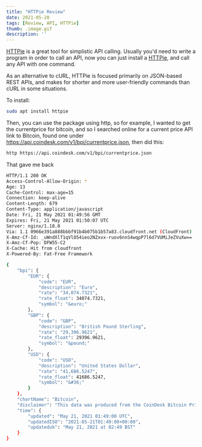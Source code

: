 ```yaml
---
title: "HTTPie Review"
date: 2021-05-20
tags: [Review, API, HTTPie]
thumb: .image.gif
description: ''
---
```


[HTTPie](https://httpie.io/) is a great tool for simplistic API calling. Usually you'd need to write a program in order to call an API, now you can just install a [HTTPie](https://httpie.io/), and call any API with one command.

As an alternative to cURL, HTTPie is focused primarily on JSON-based REST APIs, and makes for shorter and more user-friendly commands than cURL in some situations.

To install:

```bash
sudo apt install httpie
```

Then, you can use the package using http, so for example, I wanted to get the currentprice for bitcoin, and so I searched online for a current price API link to Bitcoin, found one under https://api.coindesk.com/v1/bpi/currentprice.json, then did this:

```bash
http https://api.coindesk.com/v1/bpi/currentprice.json
```

That gave me back

```bash
HTTP/1.1 200 OK
Access-Control-Allow-Origin: *
Age: 13
Cache-Control: max-age=15
Connection: keep-alive
Content-Length: 679
Content-Type: application/javascript
Date: Fri, 21 May 2021 01:49:56 GMT
Expires: Fri, 21 May 2021 01:50:07 UTC
Server: nginx/1.18.0
Via: 1.1 0966e391a888bbbf91b4b075b1b57a83.cloudfront.net (CloudFront)
X-Amz-Cf-Id: _uWndXlT1qVlO54ieo2NZxvx-ruov6nnS4wqpP7l6d7VUMiJeZVuXw==
X-Amz-Cf-Pop: DFW55-C2
X-Cache: Hit from cloudfront
X-Powered-By: Fat-Free Framework

{
    "bpi": {
        "EUR": {
            "code": "EUR",
            "description": "Euro",
            "rate": "34,074.7321",
            "rate_float": 34074.7321,
            "symbol": "&euro;"
        },
        "GBP": {
            "code": "GBP",
            "description": "British Pound Sterling",
            "rate": "29,396.9621",
            "rate_float": 29396.9621,
            "symbol": "&pound;"
        },
        "USD": {
            "code": "USD",
            "description": "United States Dollar",
            "rate": "41,686.5247",
            "rate_float": 41686.5247,
            "symbol": "&#36;"
        }
    },
    "chartName": "Bitcoin",
    "disclaimer": "This data was produced from the CoinDesk Bitcoin Price Index (USD). Non-USD currency data converted using hourly conversion rate from openexchangerates.org",
    "time": {
        "updated": "May 21, 2021 01:49:00 UTC",
        "updatedISO": "2021-05-21T01:49:00+00:00",
        "updateduk": "May 21, 2021 at 02:49 BST"
    }
}
```
